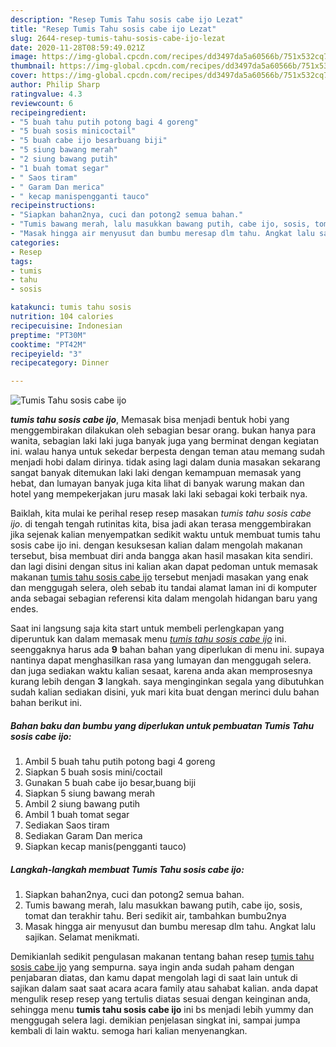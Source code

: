 ```yaml
---
description: "Resep Tumis Tahu sosis cabe ijo Lezat"
title: "Resep Tumis Tahu sosis cabe ijo Lezat"
slug: 2644-resep-tumis-tahu-sosis-cabe-ijo-lezat
date: 2020-11-28T08:59:49.021Z
image: https://img-global.cpcdn.com/recipes/dd3497da5a60566b/751x532cq70/tumis-tahu-sosis-cabe-ijo-foto-resep-utama.jpg
thumbnail: https://img-global.cpcdn.com/recipes/dd3497da5a60566b/751x532cq70/tumis-tahu-sosis-cabe-ijo-foto-resep-utama.jpg
cover: https://img-global.cpcdn.com/recipes/dd3497da5a60566b/751x532cq70/tumis-tahu-sosis-cabe-ijo-foto-resep-utama.jpg
author: Philip Sharp
ratingvalue: 4.3
reviewcount: 6
recipeingredient:
- "5 buah tahu putih potong bagi 4 goreng"
- "5 buah sosis minicoctail"
- "5 buah cabe ijo besarbuang biji"
- "5 siung bawang merah"
- "2 siung bawang putih"
- "1 buah tomat segar"
- " Saos tiram"
- " Garam Dan merica"
- " kecap manispengganti tauco"
recipeinstructions:
- "Siapkan bahan2nya, cuci dan potong2 semua bahan."
- "Tumis bawang merah, lalu masukkan bawang putih, cabe ijo, sosis, tomat dan terakhir tahu. Beri sedikit air, tambahkan bumbu2nya"
- "Masak hingga air menyusut dan bumbu meresap dlm tahu. Angkat lalu sajikan. Selamat menikmati."
categories:
- Resep
tags:
- tumis
- tahu
- sosis

katakunci: tumis tahu sosis 
nutrition: 104 calories
recipecuisine: Indonesian
preptime: "PT30M"
cooktime: "PT42M"
recipeyield: "3"
recipecategory: Dinner

---
```



![Tumis Tahu sosis cabe ijo](https://img-global.cpcdn.com/recipes/dd3497da5a60566b/751x532cq70/tumis-tahu-sosis-cabe-ijo-foto-resep-utama.jpg)

<b><i>tumis tahu sosis cabe ijo</i></b>, Memasak bisa menjadi bentuk hobi yang menggembirakan dilakukan oleh sebagian besar orang. bukan hanya para wanita, sebagian laki laki juga banyak juga yang berminat dengan kegiatan ini. walau hanya untuk sekedar berpesta dengan teman atau memang sudah menjadi hobi dalam dirinya. tidak asing lagi dalam dunia masakan sekarang sangat banyak ditemukan laki laki dengan kemampuan memasak yang hebat, dan lumayan banyak juga kita lihat di banyak warung makan dan hotel yang mempekerjakan juru masak laki laki sebagai koki terbaik nya.

Baiklah, kita mulai ke perihal resep resep masakan <i>tumis tahu sosis cabe ijo</i>. di tengah tengah rutinitas kita, bisa jadi akan terasa menggembirakan jika sejenak kalian menyempatkan sedikit waktu untuk membuat tumis tahu sosis cabe ijo ini. dengan kesuksesan kalian dalam mengolah makanan tersebut, bisa membuat diri anda bangga akan hasil masakan kita sendiri. dan lagi disini dengan situs ini kalian akan dapat pedoman untuk memasak makanan <u>tumis tahu sosis cabe ijo</u> tersebut menjadi masakan yang enak dan menggugah selera, oleh sebab itu tandai alamat laman ini di komputer anda sebagai sebagian referensi kita dalam mengolah hidangan baru yang endes.




Saat ini langsung saja kita start untuk membeli perlengkapan yang diperuntuk kan dalam memasak menu <u><i>tumis tahu sosis cabe ijo</i></u> ini. seenggaknya harus ada <b>9</b> bahan bahan yang diperlukan di menu ini. supaya nantinya dapat menghasilkan rasa yang lumayan dan menggugah selera. dan juga sediakan waktu kalian sesaat, karena anda akan memprosesnya kurang lebih dengan <b>3</b> langkah. saya menginginkan segala yang dibutuhkan sudah kalian sediakan disini, yuk mari kita buat dengan merinci dulu bahan bahan berikut ini.

<!--inarticleads1-->

##### Bahan baku dan bumbu yang diperlukan untuk pembuatan Tumis Tahu sosis cabe ijo:

1. Ambil 5 buah tahu putih potong bagi 4 goreng
1. Siapkan 5 buah sosis mini/coctail
1. Gunakan 5 buah cabe ijo besar,buang biji
1. Siapkan 5 siung bawang merah
1. Ambil 2 siung bawang putih
1. Ambil 1 buah tomat segar
1. Sediakan  Saos tiram
1. Sediakan  Garam Dan merica
1. Siapkan  kecap manis(pengganti tauco)




<!--inarticleads2-->

##### Langkah-langkah membuat Tumis Tahu sosis cabe ijo:

1. Siapkan bahan2nya, cuci dan potong2 semua bahan.
1. Tumis bawang merah, lalu masukkan bawang putih, cabe ijo, sosis, tomat dan terakhir tahu. Beri sedikit air, tambahkan bumbu2nya
1. Masak hingga air menyusut dan bumbu meresap dlm tahu. Angkat lalu sajikan. Selamat menikmati.




Demikianlah sedikit pengulasan makanan tentang bahan resep <u>tumis tahu sosis cabe ijo</u> yang sempurna. saya ingin anda sudah paham dengan penjabaran diatas, dan kamu dapat mengolah lagi di saat lain untuk di sajikan dalam saat saat acara acara family atau sahabat kalian. anda dapat mengulik resep resep yang tertulis diatas sesuai dengan keinginan anda, sehingga menu <b>tumis tahu sosis cabe ijo</b> ini bs menjadi lebih yummy dan menggugah selera lagi. demikian penjelasan singkat ini, sampai jumpa kembali di lain waktu. semoga hari kalian menyenangkan.
